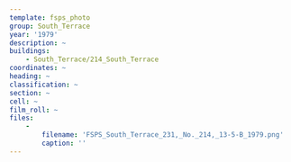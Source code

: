 ```yaml
---
template: fsps_photo
group: South_Terrace
year: '1979'
description: ~
buildings:
    - South_Terrace/214_South_Terrace
coordinates: ~
heading: ~
classification: ~
section: ~
cell: ~
film_roll: ~
files:
    -
        filename: 'FSPS_South_Terrace_231,_No._214,_13-5-B_1979.png'
        caption: ''
---
```

